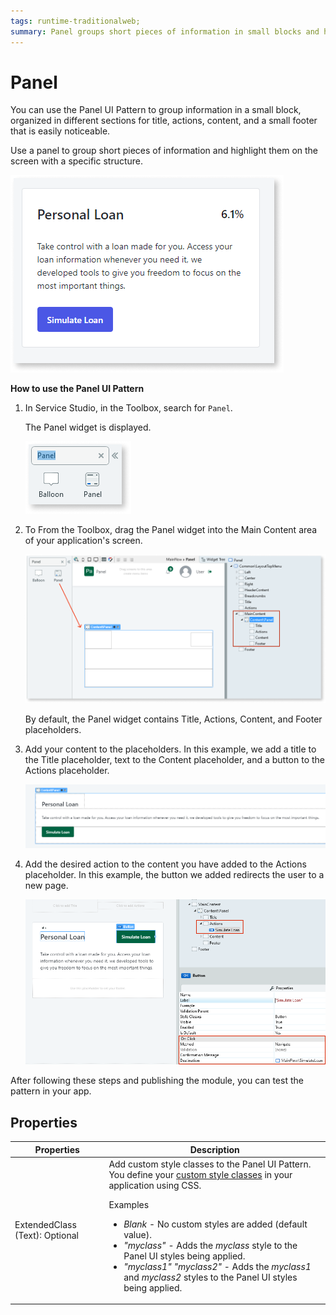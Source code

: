 ```yaml
---
tags: runtime-traditionalweb; 
summary: Panel groups short pieces of information in small blocks and highlights them on the screen with a specific structure.
---
```


# Panel

You can use the Panel UI Pattern to group information in a small block, organized in different sections for title, actions, content, and a small footer that is easily noticeable.

Use a panel to group short pieces of information and highlight them on the screen with a specific structure.

![](<images/panel-1.png>)

**How to use the Panel UI Pattern**

1. In Service Studio, in the Toolbox, search for `Panel`.
  
    The Panel widget is displayed.

    ![](<images/panel-2-ss.png>)

1. To From the Toolbox, drag the Panel widget into the Main Content area of your application's screen.

    ![](<images/panel-3-ss.png?width=800>)

    By default, the Panel widget contains Title, Actions, Content, and Footer placeholders.

1. Add your content to the placeholders. In this example, we add a title to the Title placeholder, text to the Content placeholder, and a button to the Actions placeholder.

    ![](<images/panel-4-ss.png?width=800>)

1. Add the desired action to the content you have added to the Actions placeholder. In this example, the button we added redirects the user to a new page.

    ![](<images/panel-5-ss.png?width=800>)

After following these steps and publishing the module, you can test the pattern in your app.

## Properties

| **Properties** |  **Description** |  
|---|---|
| ExtendedClass (Text): Optional |  Add custom style classes to the Panel UI Pattern. You define your [custom style classes](../../../../../develop/ui/look-feel/css.md) in your application using CSS. <p>Examples <ul><li>_Blank_ - No custom styles are added (default value).</li><li>_"myclass"_ - Adds the _myclass_ style to the Panel UI styles being applied.</li><li>_"myclass1" "myclass2"_ - Adds the _myclass1_ and _myclass2_ styles to the Panel UI styles being applied.</li></ul></p> |
